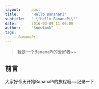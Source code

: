 ```yaml
---
layout:     post
title:      "Hello BananaPi"
subtitle:   " \"Hello BananaPi\""
date:       2016-03-09 11:00:00
author:     "Snowtank"
tags:
    - BananaPi
---
```


> 我是一个BananaPi的爱好者~~


## 前言

大家好今天开始BananaPi的旅程哦~~记录一下
